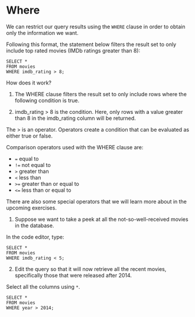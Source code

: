 # Where

We can restrict our query results using the `WHERE` clause in order to obtain only the information we want.

Following this format, the statement below filters the result set to only include top rated movies (IMDb ratings greater than 8):


```
SELECT *
FROM movies
WHERE imdb_rating > 8;

```

How does it work?

1. The WHERE clause filters the result set to only include rows where the following condition is true.

2. imdb_rating > 8 is the condition. Here, only rows with a value greater than 8 in the imdb_rating column will be returned.

The > is an operator. Operators create a condition that can be evaluated as either true or false.

Comparison operators used with the WHERE clause are:

* `=` equal to
* `!=` not equal to
* `>` greater than
* `<` less than
* `>=` greater than or equal to
* `<=` less than or equal to


There are also some special operators that we will learn more about in the upcoming exercises.


1. Suppose we want to take a peek at all the not-so-well-received movies in the database.

In the code editor, type:

```
SELECT * 
FROM movies 
WHERE imdb_rating < 5;
```

2. Edit the query so that it will now retrieve all the recent movies, specifically those that were released after 2014.

Select all the columns using `*`.

```
SELECT * 
FROM movies 
WHERE year > 2014;
```